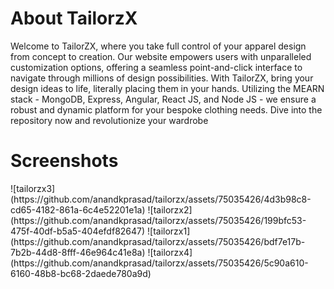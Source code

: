 <h1>About TailorzX</h1>

Welcome to TailorZX, where you take full control of your apparel design from concept to creation. Our website empowers users with unparalleled customization options, offering a seamless point-and-click interface to navigate through millions of design possibilities. With TailorZX, bring your design ideas to life, literally placing them in your hands. Utilizing the MEARN stack - MongoDB, Express, Angular, React JS, and Node JS - we ensure a robust and dynamic platform for your bespoke clothing needs. Dive into the repository now and revolutionize your wardrobe

<h1>Screenshots</h1>
![tailorzx3](https://github.com/anandkprasad/tailorzx/assets/75035426/4d3b98c8-cd65-4182-861a-6c4e52201e1a)
![tailorzx2](https://github.com/anandkprasad/tailorzx/assets/75035426/199bfc53-475f-40df-b5a5-404efdf82647)
![tailorzx1](https://github.com/anandkprasad/tailorzx/assets/75035426/bdf7e17b-7b2b-44d8-8fff-46e964c41e8a)
![tailorzx4](https://github.com/anandkprasad/tailorzx/assets/75035426/5c90a610-6160-48b8-bc68-2daede780a9d)

